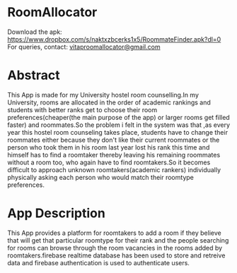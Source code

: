 # RoomAllocator
Download the apk: https://www.dropbox.com/s/naktxzbcerks1x5/RoommateFinder.apk?dl=0  
For queries, contact: vitaproomallocator@gmail.com

# Abstract
This App is made for my University hostel room counselling.In my University, rooms are allocated in the order of academic rankings and students with better ranks get to choose their room preferences(cheaper(the main purpose of the app) or larger rooms get filled faster) and roommates.So the problem i felt in the system was that ,as every year this hostel room counseling takes place, students have to change their roommates either because they don't like their current roommates or  the person who took them in his room last year lost his rank this time and himself has to find a roomtaker thereby leaving his remaining roommates without a room too, who again have to find roomtakers.So it becomes difficult to approach unknown roomtakers(academic rankers) individually physically asking each person who would match their roomtype preferences.

# App Description
This App provides a platform for roomtakers to add a room if they believe that will get that particular roomtype for their rank and the people searching for rooms can browse through the room vacancies in the rooms added by roomtakers.firebase realtime database has been used to store and retreive data and firebase authentication is used to authenticate users.
